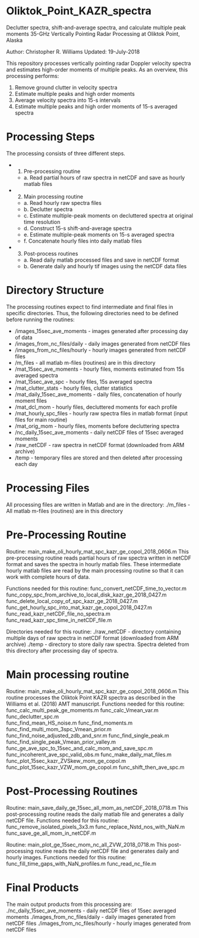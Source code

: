 # Oliktok_Point_KAZR_spectra
Declutter spectra, shift-and-average spectra, and calculate multiple peak moments
35-GHz Vertically Pointing Radar Processing at Oliktok Point, Alaska 

Author: 	Christopher R. Williams
Updated: 	19-July-2018

This repository processes vertically pointing radar Doppler velocity spectra and estimates high-order moments of multiple peaks. As an overview, this processing performs:
  1.	Remove ground clutter in velocity spectra
  2.	Estimate multiple peaks and high order moments
  3.	Average velocity spectra into 15-s intervals
  4.	Estimate multiple peaks and high order moments of 15-s averaged spectra 
  
# Processing Steps
The processing consists of three different steps.
- 1. Pre-processing routine
  - a. Read partial hours of raw spectra in netCDF and save as hourly matlab files
- 2. Main processing routine 
  - a. Read hourly raw spectra files
  - b. Declutter spectra
  - c. Estimate multiple-peak moments on decluttered spectra at original time resolution
  - d. Construct 15-s shift-and-average spectra
  - e. Estimate multiple-peak moments on 15-s averaged spectra
  - f. Concatenate hourly files into daily matlab files
- 3. Post-process routines
  - a. Read daily matlab processed files and save in netCDF format
  - b. Generate daily and hourly tif images using the netCDF data files

# Directory Structure

The processing routines expect to find intermediate and final files in specific directories. Thus, the following directories need to be defined before running the routines: 

- /images_15sec_ave_moments 	- images generated after processing day of data
- /images_from_nc_files/daily 	- daily images generated from netCDF files
- /images_from_nc_files/hourly	- hourly images generated from netCDF files
- /m_files 			- all matlab m-files (routines) are in this directory
- /mat_15sec_ave_moments  	- hourly files, moments estimated from 15s averaged spectra
- /mat_15sec_ave_spc 		- hourly files, 15s averaged spectra
- /mat_clutter_stats 		- hourly files, clutter statistics
- /mat_daily_15sec_ave_moments 	- daily files, concatenation of hourly moment files
- /mat_dcl_mom 		- hourly files, decluttered moments for each profile
- /mat_hourly_spc_files 	- hourly raw spectra files in matlab format (input files for main routine)
- /mat_orig_mom 		- hourly files, moments before decluttering spectra
- /nc_daily_15sec_ave_moments 	- daily netCDF files of 15sec averaged moments
- /raw_netCDF 		- raw spectra in netCDF format (downloaded from ARM archive)
- /temp	- temporary files are stored and then deleted after processing each day

# Processing Files

All processing files are written in Matlab and are in the directory:
	./m_files 			- All matlab m-files (routines) are in this directory

# Pre-Processing Routine

Routine: main_make_oli_hourly_mat_spc_kazr_ge_copol_2018_0606.m
This pre-processing routine reads partial hours of raw spectra written in netCDF format and saves the spectra in hourly matlab files. These intermediate hourly matlab files are read by the main processing routine so that it can work with complete hours of data. 

Functions needed for this routine:
  func_convert_netCDF_time_to_vector.m
  func_copy_spc_from_archive_to_local_disk_kazr_ge_2018_0427.m
  func_delete_local_copy_of_spc_kazr_ge_2018_0427.m
  func_get_hourly_spc_into_mat_kazr_ge_copol_2018_0427.m
  func_read_kazr_netCDF_file_no_spectra.m
  func_read_kazr_spc_time_in_netCDF_file.m

Directories needed for this routine:
  ./raw_netCDF 	- directory containing multiple days of raw spectra in netCDF format (downloaded from ARM archive)
  ./temp	- directory to store daily raw spectra. Spectra deleted from this directory after processing day of spectra.

# Main processing routine

Routine: main_make_oli_hourly_mat_spc_kazr_ge_copol_2018_0606.m
This routine processes the Oliktok Point KAZR spectra as described in the Williams et al. (2018) AMT manuscript.
Functions needed for this routine:
	func_calc_multi_peak_ge_moments.m
	func_calc_Vmean_var.m
	func_declutter_spc.m 	
	func_find_mean_HS_noise.m
	func_find_moments.m
	func_find_multi_mom_3spc_Vmean_prior.m
	func_find_noise_adjusted_zdb_and_snr.m
	func_find_single_peak.m
	func_find_single_peak_Vmean_prior_valley.m
	func_ge_ave_spc_to_15sec_and_calc_mom_and_save_spc.m
	func_incoherent_ave_spc_valid_obs.m
	func_make_daily_mat_files.m
	func_plot_15sec_kazr_ZVSkew_mom_ge_copol.m
	func_plot_15sec_kazr_VZW_mom_ge_copol.m
	func_shift_then_ave_spc.m

# Post-Processing Routines

Routine: main_save_daily_ge_15sec_all_mom_as_netCDF_2018_0718.m
This post-processing routine reads the daily matlab file and generates a daily netCDF file. 
Functions needed for this routine:
  func_remove_isolated_pixels_3x3.m
  func_replace_Nstd_nos_with_NaN.m
  func_save_ge_all_mom_in_netCDF.m

Routine: main_plot_ge_15sec_mom_nc_all_ZVW_2018_0718.m
This post-processing routine reads the daily netCDF file and generates daily and hourly images. 
Functions needed for this routine:
  func_fill_time_gaps_with_NaN_profiles.m
  func_read_nc_file.m

# Final Products
The main output products from this processing are:
	./nc_daily_15sec_ave_moments 	- daily netCDF files of 15sec averaged moments
	./images_from_nc_files/daily 		- daily images generated from netCDF files
	./images_from_nc_files/hourly		- hourly images generated from netCDF files

